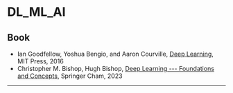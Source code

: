# DL_ML_AI

## Book

* Ian Goodfellow, Yoshua Bengio, and Aaron Courville, [Deep Learning](https://www.deeplearningbook.org/), MIT Press, 2016
* Christopher M. Bishop, Hugh Bishop, [Deep Learning --- Foundations and Concepts](https://link.springer.com/book/10.1007/978-3-031-45468-4), Springer Cham, 2023

***
